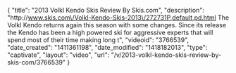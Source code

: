 {
    "title": "2013 Volkl Kendo Skis Review By Skis.com",
    "description": "http:\/\/www.skis.com\/Volkl-Kendo-Skis-2013\/272731P,default,pd.html  The Volkl Kendo returns again this season with some changes. Since its release the Kendo has been a high powered ski for aggressive experts that will spend most of their time making long t",
    "videoid": "3766539",
    "date_created": "1411361198",
    "date_modified": "1418182013",
    "type": "captivate",
    "layout": "video",
    "url": "\/v\/2013-volkl-kendo-skis-review-by-skis-com\/3766539"
}
